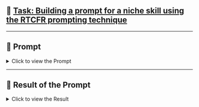## 📌 [Task: Building a prompt for a niche skill using the RTCFR prompting technique](#task)

---

## 🔹 Prompt

<details>
<summary>Click to view the Prompt</summary>
  

```bash  
Role: 
You are a Performance Testing Strategist. Your task is to develop and outline a comprehensive performance testing strategy.

Task:
Create a detailed performance testing strategy for a given system, application, or service.

Context: 
The strategy should be tailored to the specific needs of the project. This includes identifying the system under test, defining the performance goals and metrics (e.g., response time, throughput, resource utilization), outlining the types of tests to be conducted (e.g., load, stress, endurance), and specifying the tools and environments to be used.

Few-Shot (Example):

- Input: 
  "Create a performance testing strategy for our new e-commerce website."  
- Output:
  - Performance Goals: 95% of all pages should load in under 2 seconds. The system should handle 10,000 concurrent users with a 99% uptime.  
  - Test Types:  
    - Load Testing: Simulate 5,000 to 10,000 users over 30 minutes to identify performance bottlenecks.  
    -  Stress Testing: Gradually increase the user load beyond 10,000 to find the system's breaking point.  
    -  Endurance Testing: Run a continuous load of 7,500 users for 24 hours to check for memory leaks or other performance degradation.  
    - Tools:Use open-source tools like JMeter for scripting and load generation. Use a tool like Grafana for real-time monitoring of server metrics.  
    -Environment:Use a dedicated, production-like testing environment to ensure accurate results.  

Report/Tone:
Provide a clear, structured, and professional report. The tone should be analytical and provide actionable recommendations. Format the output using markdown headings and bullet points for easy readability.
```
</details>

---

## 🔹 Result of the Prompt

<details>
<summary>Click to view the Result</summary>

# Performance Test Plan — E-commerce Website (Holiday Sale Readiness)

## 1) Objective and Scope

Goal:Prove the site can handle holiday-sale traffic without slowing down or failing, while keeping checkout success high.  

In scope:Web and mobile web flows for Login, Product Search, PDP, Add-to-Cart, Checkout, Payment, Order Confirmation, and critical APIs.  

**Out of scope:** Native mobile apps, seller/admin portals, long-running back-office jobs unless they are triggered by the flows above.  

---

## 2) Key Performance Indicators (KPIs) and Target SLAs

| **Area**          | **KPI**                                        | **Target**                       |
| ----------------- | ---------------------------------------------- | -------------------------------- |
| End-user response | Login p95                                      | ≤ 1.5 s                          |
|                   | Search p95 (auto-suggest + results)            | ≤ 2.0 s                          |
|                   | Product page p95                               | ≤ 1.5 s                          |
|                   | Add-to-Cart p95                                | ≤ 1.0 s                          |
|                   | Checkout steps p95 (shipping, payment, review) | ≤ 2.5 s each                     |
|                   | Order confirmation p95                         | ≤ 2.0 s                          |
| Throughput        | Orders per minute (OPM) at peak                | Business target, e.g., ≥ 250 OPM |
| Reliability       | Error rate (HTTP 5xx + functional failures)    | < 0.5% during peak               |
| Infra             | App CPU                                        | < 70% average, < 85% p95         |
|                   | DB CPU                                         | < 70% average, < 85% p95         |
|                   | GC pauses (JVM)                                | < 200 ms p95 per pause           |
| External          | Payment gateway success                        | ≥ 99.5%                          |
| Observability     | Traces with end-to-end span                    | ≥ 95% sampled during tests       |

---

## 3) Workload Model and Concurrency Assumptions

1. Traffic mix at peak hour 
   - Home/Landing: 100%  
   - Search: 70%  
   - Product page: 60%  
   - Add-to-Cart: 40%  
   - Checkout start: 25%  
   - Payment submit: 22%  
   - Order success: 20% conversion  

2. Think times 
   - Search to results: 3–5 s  
   - Results to PDP: 5–8 s  
   - PDP to cart: 2–4 s  
   - Checkout steps: 2–5 s  

3. Concurrency math (example):  
If target is **18,000 peak requests/min** across all flows with an average step time of 1.2 s, estimated concurrent virtual users ≈ (300 RPS × 1.2) ≈ **360 VUs** active per step. Add 30% headroom.

---

## 4) Test Types and Why

- Baseline test:** Validate scripts, data, and env.  
- Load test:** Confirm SLAs at peak load.  
- Stress test:** Push system beyond peak until failure.  
- Spike test:** Sudden traffic jumps (2–3×).  
- Soak test:** 4–8 hours continuous load.  
- Scalability test:** Repeat with infra changes.  
- Resilience test:** Failure scenarios (kill pods, throttle dependencies, etc.).  

---

## 5) Test Scenarios and Critical Paths

1. Anonymous browse → Search → PDP  
2. Login → Search → PDP → Add-to-Cart → Checkout  
3. Payment paths (Card, UPI, Wallet)  
4. Cart operations (Add, update, remove, coupon)  
5. Edge cases (large carts, OOS items, failed payment retry)  
6. APIs under load (Search, Cart, Checkout, Payment)  

---

## 6) Test Data and Dependencies

- Users: Distinct accounts  
- Products: ≥ 5k items  
- Coupons: Valid, expired, near-limit  
- Payments: Sandbox keys, deterministic outcomes  
- Reset: Nightly data refresh  

---

## 7) Environments and Config

- Perf env: Mirrors prod  
- Isolation: No competing jobs  
- Feature flags recorded  
- CDN: With & without cache  

---

## 8) Tooling and Monitoring

- Load tools: JMeter, k6, Gatling  
- Monitoring: APM + system + DB + cache metrics  
- Tracing: OpenTelemetry  
- Logs: Centralized  

---

## 9) Execution Strategy

- Baseline: 5 → 50 VUs, 20 min  
- Load: Ramp to peak, hold 2 hrs  
- Spike: 50% → 200% in 30s  
- Stress: Increase until failure  
- Soak: 4–8 hrs  

---

## 10) Capacity & Bottleneck Analysis

- SLA breach points  
- Scaling curves  
- DB slow queries & locks  
- Cache tuning  
- GC pauses  

---

## 11) Entry & Exit Criteria

✅ Entry: Env parity, monitoring ready, data validated  
✅ Exit: SLAs met, <0.5% error rate, no memory leak, graceful degradation  

---

## 12) Risks & Mitigation

- 3rd-party latency → Circuit breakers  
- Autoscaling slow → Pre-warm  
- DB hotspots → Batching, queues  
- Cold caches → Pre-warm  
- Payment retries → Idempotent capture  

---

## 13) Reporting

- Run book, dashboards, exec summary  
- Visuals: Throughput vs latency, error budget, heat maps  

---

## 14) Roles & Responsibilities

- Perf Engineer: Scripting, analysis  
- Devs: Fixes, profiling  
- DevOps/SRE: Env readiness  
- QA Lead: Assertions, sign-off  
- PM: Decisions, timelines  

</details>
